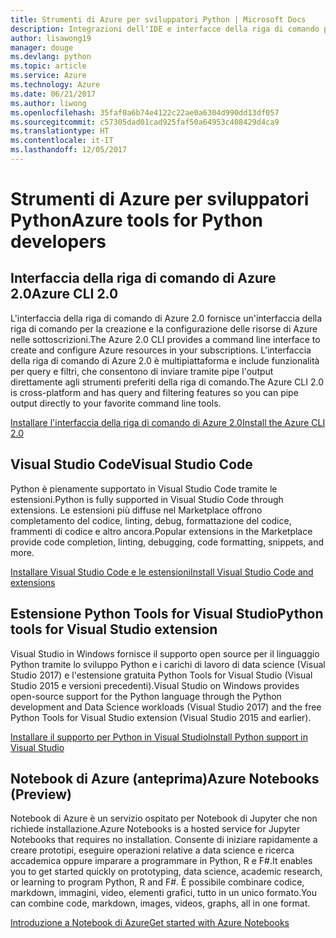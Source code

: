 ```yaml
---
title: Strumenti di Azure per sviluppatori Python | Microsoft Docs
description: Integrazioni dell'IDE e interfacce della riga di comando per gli sviluppatori Python in Azure.
author: lisawong19
manager: douge
ms.devlang: python
ms.topic: article
ms.service: Azure
ms.technology: Azure
ms.date: 06/21/2017
ms.author: liwong
ms.openlocfilehash: 35faf0a6b74e4122c22ae0a6304d990dd13df057
ms.sourcegitcommit: c57305dad01cad925faf50a64953c408429d4ca9
ms.translationtype: HT
ms.contentlocale: it-IT
ms.lasthandoff: 12/05/2017
---
```

# <a name="azure-tools-for-python-developers"></a><span data-ttu-id="e3e59-103">Strumenti di Azure per sviluppatori Python</span><span class="sxs-lookup"><span data-stu-id="e3e59-103">Azure tools for Python developers</span></span>

## <a name="azure-cli-20"></a><span data-ttu-id="e3e59-104">Interfaccia della riga di comando di Azure 2.0</span><span class="sxs-lookup"><span data-stu-id="e3e59-104">Azure CLI 2.0</span></span>

<span data-ttu-id="e3e59-105">L'interfaccia della riga di comando di Azure 2.0 fornisce un'interfaccia della riga di comando per la creazione e la configurazione delle risorse di Azure nelle sottoscrizioni.</span><span class="sxs-lookup"><span data-stu-id="e3e59-105">The Azure 2.0 CLI provides a command line interface to create and configure Azure resources in your subscriptions.</span></span> <span data-ttu-id="e3e59-106">L'interfaccia della riga di comando di Azure 2.0 è multipiattaforma e include funzionalità per query e filtri, che consentono di inviare tramite pipe l'output direttamente agli strumenti preferiti della riga di comando.</span><span class="sxs-lookup"><span data-stu-id="e3e59-106">The Azure CLI 2.0 is cross-platform and has query and filtering features so you can pipe output directly to your favorite command line tools.</span></span> 

[<span data-ttu-id="e3e59-107">Installare l'interfaccia della riga di comando di Azure 2.0</span><span class="sxs-lookup"><span data-stu-id="e3e59-107">Install the Azure CLI 2.0</span></span>](https://docs.microsoft.com/cli/azure/install-azure-cli)

## <a name="visual-studio-code"></a><span data-ttu-id="e3e59-108">Visual Studio Code</span><span class="sxs-lookup"><span data-stu-id="e3e59-108">Visual Studio Code</span></span>
<span data-ttu-id="e3e59-109">Python è pienamente supportato in Visual Studio Code tramite le estensioni.</span><span class="sxs-lookup"><span data-stu-id="e3e59-109">Python is fully supported in Visual Studio Code through extensions.</span></span> <span data-ttu-id="e3e59-110">Le estensioni più diffuse nel Marketplace offrono completamento del codice, linting, debug, formattazione del codice, frammenti di codice e altro ancora.</span><span class="sxs-lookup"><span data-stu-id="e3e59-110">Popular extensions in the Marketplace provide code completion, linting, debugging, code formatting, snippets, and more.</span></span>

[<span data-ttu-id="e3e59-111">Installare Visual Studio Code e le estensioni</span><span class="sxs-lookup"><span data-stu-id="e3e59-111">Install Visual Studio Code and extensions</span></span>](https://code.visualstudio.com/docs/languages/python)

## <a name="python-tools-for-visual-studio-extension"></a><span data-ttu-id="e3e59-112">Estensione Python Tools for Visual Studio</span><span class="sxs-lookup"><span data-stu-id="e3e59-112">Python tools for Visual Studio extension</span></span>
<span data-ttu-id="e3e59-113">Visual Studio in Windows fornisce il supporto open source per il linguaggio Python tramite lo sviluppo Python e i carichi di lavoro di data science (Visual Studio 2017) e l'estensione gratuita Python Tools for Visual Studio (Visual Studio 2015 e versioni precedenti).</span><span class="sxs-lookup"><span data-stu-id="e3e59-113">Visual Studio on Windows provides open-source support for the Python language through the Python development and Data Science workloads (Visual Studio 2017) and the free Python Tools for Visual Studio extension (Visual Studio 2015 and earlier).</span></span> 

[<span data-ttu-id="e3e59-114">Installare il supporto per Python in Visual Studio</span><span class="sxs-lookup"><span data-stu-id="e3e59-114">Install Python support in Visual Studio</span></span>](https://docs.microsoft.com/visualstudio/python/installation)

## <a name="azure-notebooks-preview"></a><span data-ttu-id="e3e59-115">Notebook di Azure (anteprima)</span><span class="sxs-lookup"><span data-stu-id="e3e59-115">Azure Notebooks (Preview)</span></span>
<span data-ttu-id="e3e59-116">Notebook di Azure è un servizio ospitato per Notebook di Jupyter che non richiede installazione.</span><span class="sxs-lookup"><span data-stu-id="e3e59-116">Azure Notebooks is a hosted service for Jupyter Notebooks that requires no installation.</span></span> <span data-ttu-id="e3e59-117">Consente di iniziare rapidamente a creare prototipi, eseguire operazioni relative a data science e ricerca accademica oppure imparare a programmare in Python, R e F#.</span><span class="sxs-lookup"><span data-stu-id="e3e59-117">It enables you to get started quickly on prototyping, data science, academic research, or learning to program Python, R and F#.</span></span> <span data-ttu-id="e3e59-118">È possibile combinare codice, markdown, immagini, video, elementi grafici, tutto in un unico formato.</span><span class="sxs-lookup"><span data-stu-id="e3e59-118">You can combine code, markdown, images, videos, graphs, all in one format.</span></span>

[<span data-ttu-id="e3e59-119">Introduzione a Notebook di Azure</span><span class="sxs-lookup"><span data-stu-id="e3e59-119">Get started with Azure Notebooks</span></span>](https://notebooks.azure.com/)
